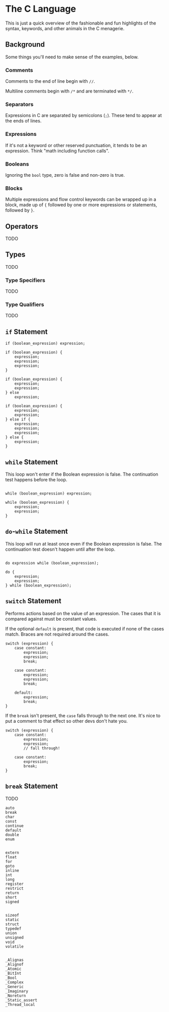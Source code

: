 <!-- Beej's guide to C

# vim: ts=4:sw=4:nosi:et:tw=72
-->

# The C Language

This is just a quick overview of the fashionable and fun highlights of
the syntax, keywords, and other animals in the C menagerie.

## Background

Some things you'll need to make sense of the examples, below.

### Comments

Comments to the end of line begin with `//`.

Multiline comments begin with `/*` and are terminated with `*/`.

### Separators

Expressions in C are separated by semicolons (`;`). These tend to appear
at the ends of lines.

### Expressions

If it's not a keyword or other reserved punctuation, it tends to be an
expression. Think "math including function calls".

### Booleans

Ignoring the `bool` type, zero is false and non-zero is true.

### Blocks

Multiple expressions and flow control keywords can be wrapped up in a
block, made up of `{` followed by one or more expressions or statements,
followed by `}`.

## Operators

TODO

## Types

TODO

### Type Specifiers

TODO

### Type Qualifiers

TODO

## `if` Statement

``` {.c}
if (boolean_expression) expression;

if (boolean_expression) {
    expression;
    expression;
    expression;
}

if (boolean_expression) {
    expression;
    expression;
} else
    expression;

if (boolean_expression) {
    expression;
    expression;
} else if {
    expression;
    expression;
    expression;
} else {
    expression;
}
```

## `while` Statement

This loop won't enter if the Boolean expression is false. The
continuation test happens before the loop.

``` {.c}

while (boolean_expression) expression;

while (boolean_expression) {
    expression;
    expression;
}
```

## `do`-`while` Statement

This loop will run at least once even if the Boolean expression is
false. The continuation test doesn't happen until after the loop.

``` {.c}

do expression while (boolean_expression);

do {
    expression;
    expression;
} while (boolean_expression);
```

## `switch` Statement

Performs actions based on the value of an expression. The cases that it
is compared against must be constant values.

If the optional `default` is present, that code is executed if none of
the cases match. Braces are not required around the cases.

``` {.c}
switch (expression) {
    case constant:
        expression;
        expression;
        break;

    case constant:
        expression;
        expression;
        break;

    default:
        expression;
        break;
}
```

If the `break` isn't present, the `case` falls through to the next one.
It's nice to put a comment to that effect so other devs don't hate you.

``` {.c}
switch (expression) {
    case constant:
        expression;
        expression;
        // fall through!

    case constant:
        expression;
        break;
}
```

## `break` Statement

TODO

```
auto
break
char
const
continue
default
double
enum


extern
float
for
goto
inline
int
long
register
restrict
return
short
signed


sizeof
static
struct
typedef
union
unsigned
void
volatile


_Alignas
_Alignof
_Atomic
_BitInt
_Bool
_Complex
_Generic
_Imaginary
_Noreturn
_Static_assert
_Thread_local
```

